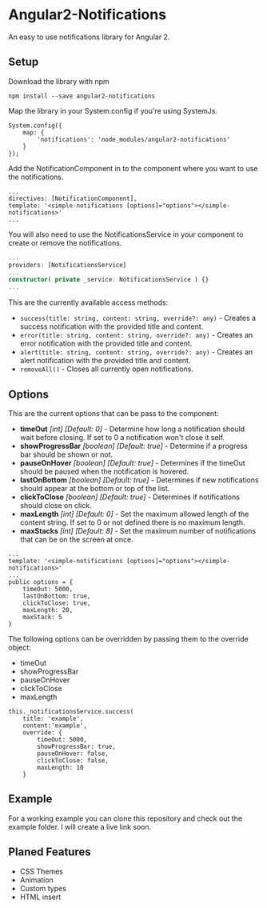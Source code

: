 # Angular2-Notifications
An easy to use notifications library for Angular 2.

## Setup
Download the library with npm
```
npm install --save angular2-notifications
```

Map the library in your System.config if you're using SystemJs.
```
System.config({
    map: {
        'notifications': 'node_modules/angular2-notifications'
    }
});
```

Add the NotificationComponent in to the component where you want to use the notifications.
```
...
directives: [NotificationComponent],
template: '<simple-notifications [options]="options"></simple-notifications>'
...
```

You will also need to use the NotificationsService in your component to create or remove the notifications.
```typescript
...
providers: [NotificationsService]
...
constructor( private _service: NotificationsService ) {}
...
```
This are the currently available access methods:
* `success(title: string, content: string, override?: any)` - Creates a success notification with the provided title and content.
* `error(title: string, content: string, override?: any)` - Creates an error notification with the provided title and content.
* `alert(title: string, content: string, override?: any)` - Creates an alert notification with the provided title and content.
* `removeAll()` - Closes all currently open notifications.

## Options
This are the current options that can be pass to the component:
* __timeOut__ *[int] [Default: 0]* - Determine how long a notification should wait before closing. If set to 0 a notification won't close it self.
* __showProgressBar__ *[boolean] [Default: true]* - Determine if a progress bar should be shown or not.
* __pauseOnHover__ *[boolean] [Default: true]* - Determines if the timeOut should be paused when the notification is hovered.
* __lastOnBottom__ *[boolean] [Default: true]* - Determines if new notifications should appear at the bottom or top of the list.
* __clickToClose__ *[boolean] [Default: true]* - Determines if notifications should close on click.
* __maxLength__ *[int] [Default: 0]* - Set the maximum allowed length of the content string. If set to 0 or not defined there is no maximum length.
* __maxStacks__ *[int] [Default: 8]* - Set the maximum number of notifications that can be on the screen at once.
```
...
template: '<simple-notifications [options]="options"></simple-notifications>'
...
public options = {
    timeOut: 5000,
    lastOnBottom: true,
    clickToClose: true,
    maxLength: 20,
    maxStack: 5
}
```

The following options can be overridden by passing them to the override object:
* timeOut
* showProgressBar
* pauseOnHover
* clickToClose 
* maxLength
```
this._notificationsService.success(
    title: 'example', 
    content:'example', 
    override: {
        timeOut: 5000,
        showProgressBar: true,
        pauseOnHover: false,
        clickToClose: false,
        maxLength: 10
    }
```

## Example
For a working example you can clone this repository and check out the example folder.
I will create a live link soon.

## Planed Features
* CSS Themes
* Animation
* Custom types
* HTML insert

